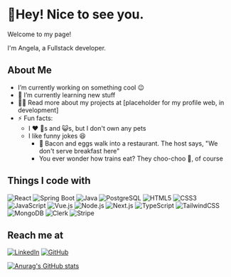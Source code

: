 <!--**angelaW1618/angelaW1618** is a ✨ _special_ ✨ repository because its `README.md` (this file) appears on your GitHub profile.-->
# 👋Hey! Nice to see you.
Welcome to my page!

I'm Angela, a Fullstack developer.

## About Me
- I’m currently working on something cool 😉
- 🌱  I’m currently learning new stuff
- 👨‍💻  Read more about my projects at [placeholder for my profile web, in development]
- ⚡  Fun facts:
  - I ❤️ 🐶s and 😺s, but I don't own any pets
  - I like funny jokes 😆
    - 🐣 Bacon and eggs walk into a restaurant. The host says, "We don't serve breakfast here"
    - You ever wonder how trains eat? They choo-choo 🚂, of course

## Things I code with
![React](https://img.shields.io/badge/React-20232A?style=for-the-badge&logo=react&logoColor=61DAFB)
![Spring Boot](https://img.shields.io/badge/Spring_Boot-6DB33F?style=for-the-badge&logo=spring-boot&logoColor=white)
![Java](https://img.shields.io/badge/Java-007396?style=for-the-badge&logo=java&logoColor=white)
![PostgreSQL](https://img.shields.io/badge/PostgreSQL-316192?style=for-the-badge&logo=postgresql&logoColor=white)
![HTML5](https://img.shields.io/badge/HTML5-E34F26?style=for-the-badge&logo=html5&logoColor=white)
![CSS3](https://img.shields.io/badge/CSS3-1572B6?style=for-the-badge&logo=css3&logoColor=white)
![JavaScript](https://img.shields.io/badge/JavaScript-F7DF1E?style=for-the-badge&logo=javascript&logoColor=black)
![Vue.js](https://img.shields.io/badge/Vue.js-4FC08D?style=for-the-badge&logo=vue.js&logoColor=white)
![Node.js](https://img.shields.io/badge/Node.js-339933?style=for-the-badge&logo=nodedotjs&logoColor=white)
![Next.js](https://img.shields.io/badge/Next.js-000000?style=for-the-badge&logo=next.js&logoColor=white)
![TypeScript](https://img.shields.io/badge/TypeScript-3178C6?style=for-the-badge&logo=typescript&logoColor=white)
![TailwindCSS](https://img.shields.io/badge/Tailwind_CSS-38B2AC?style=for-the-badge&logo=tailwind-css&logoColor=white)
![MongoDB](https://img.shields.io/badge/MongoDB-47A248?style=for-the-badge&logo=mongodb&logoColor=white)
![Clerk](https://img.shields.io/badge/Clerk-0077B5?style=for-the-badge&logo=clerk&logoColor=white)
![Stripe](https://img.shields.io/badge/Stripe-008CDD?style=for-the-badge&logo=stripe&logoColor=white)


## Reach me at
[![LinkedIn](https://img.shields.io/badge/LinkedIn-0077B5?style=for-the-badge&logo=linkedin&logoColor=white)](https://www.linkedin.com/in/angelawangtech1618/)
[![GitHub](https://img.shields.io/badge/GitHub-100000?style=for-the-badge&logo=github&logoColor=white)](https://github.com/angelaW1618)




[![Anurag's GitHub stats](https://github-readme-stats.vercel.app/api?username=angelaW1618)](https://github.com/anuraghazra/github-readme-stats)

